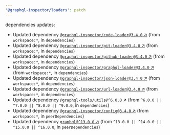 ```yaml
---
'@graphql-inspector/loaders': patch
---
```

dependencies updates:
  - Updated dependency [`@graphql-inspector/code-loader@3.4.0`
    ↗︎](https://www.npmjs.com/package/@graphql-inspector/code-loader/v/3.4.0) (from `workspace:*`,
    in `dependencies`)
  - Updated dependency [`@graphql-inspector/git-loader@3.4.0`
    ↗︎](https://www.npmjs.com/package/@graphql-inspector/git-loader/v/3.4.0) (from `workspace:*`, in
    `dependencies`)
  - Updated dependency [`@graphql-inspector/github-loader@3.4.0`
    ↗︎](https://www.npmjs.com/package/@graphql-inspector/github-loader/v/3.4.0) (from `workspace:*`,
    in `dependencies`)
  - Updated dependency [`@graphql-inspector/graphql-loader@3.4.0`
    ↗︎](https://www.npmjs.com/package/@graphql-inspector/graphql-loader/v/3.4.0) (from
    `workspace:*`, in `dependencies`)
  - Updated dependency [`@graphql-inspector/json-loader@3.4.0`
    ↗︎](https://www.npmjs.com/package/@graphql-inspector/json-loader/v/3.4.0) (from `workspace:*`,
    in `dependencies`)
  - Updated dependency [`@graphql-inspector/url-loader@3.4.0`
    ↗︎](https://www.npmjs.com/package/@graphql-inspector/url-loader/v/3.4.0) (from `workspace:*`, in
    `dependencies`)
  - Updated dependency [`@graphql-tools/utils@^6.0.0`
    ↗︎](https://www.npmjs.com/package/@graphql-tools/utils/v/6.0.0) (from `^6.0.0 || ^7.0.0 ||
    ^8.0.0 || ^9.0.0`, in `dependencies`)
  - Updated dependency [`@graphql-inspector/config@3.4.0`
    ↗︎](https://www.npmjs.com/package/@graphql-inspector/config/v/3.4.0) (from `workspace:*`, in
    `peerDependencies`)
  - Updated dependency [`graphql@^13.0.0` ↗︎](https://www.npmjs.com/package/graphql/v/13.0.0) (from
    `^13.0.0 || ^14.0.0 || ^15.0.0 || ^16.0.0`, in `peerDependencies`)
